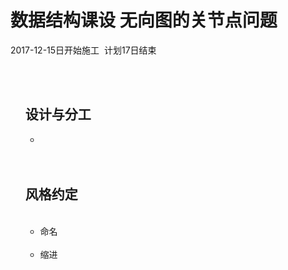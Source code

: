 <h1> 数据结构课设  无向图的关节点问题 </h1>
<p> 2017-12-15日开始施工  计划17日结束 </p>

<ul style="list-style-type:none;">
  <li>
    <div>
      <h2>设计与分工</h2>
      <ul>
        <li></li>
      </ul>
    </div>
  </li>
  <li>
    <div>
      <h2>风格约定</h2>
      <ul>
        <li>命名</li>
        <li>缩进</li>
      </ul>
    </div>
  </li>
</ul>

